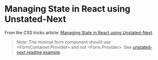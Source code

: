 # Managing State in React using Unstated-Next

From the CSS tricks article: [Managing State in React using Unstated-Next](https://css-tricks.com/managing-state-in-react-using-unstated-next/).

> Note: The minimal form component should use <FormContainer.Provider> and not <Form.Provider>. See [unstated-next readme example](https://www.npmjs.com/package/unstated-next).
